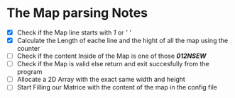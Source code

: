 # The Map parsing Notes

- [x] Check if the Map line starts with _1_ or _' '_
- [x] Calculate the Length of eache line and the hight of all the map using the counter
- [ ] Check if the content Inside of the Map is one of those **_012NSEW_**
- [ ] Check if the Map is valid else return and exit succesfully from the program
- [ ] Allocate a 2D Array with the exact same width and height
- [ ] Start Filling our Matrice with the content of the map in the config file
